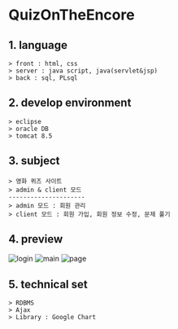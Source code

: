 # QuizOnTheEncore

## 1. language
    > front : html, css
    > server : java script, java(servlet&jsp)
    > back : sql, PLsql

## 2. develop environment
    > eclipse
    > oracle DB
    > tomcat 8.5

## 3. subject
    > 영화 퀴즈 사이트
    > admin & client 모드
    ---------------------
    > admin 모드 : 회원 관리
    > client 모드 : 회원 가입, 회원 정보 수정, 문제 풀기
    
    
## 4. preview
![login](https://user-images.githubusercontent.com/43268924/64932117-ce93a080-d877-11e9-81ce-d05aa092f5d1.png)
![main](https://user-images.githubusercontent.com/43268924/64932115-cdfb0a00-d877-11e9-9f52-3d760df17b8b.png)
![page](https://user-images.githubusercontent.com/43268924/64932116-ce93a080-d877-11e9-965e-7a27b401e5e7.png)

## 5. technical set
    > RDBMS
    > Ajax
    > Library : Google Chart


